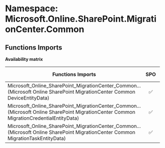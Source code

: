 # Namespace: Microsoft.Online.SharePoint.MigrationCenter.Common

## Functions Imports

**Availability matrix**

Functions Imports | SPO | SP 2019 | SP 2016 | SP 2013
----------|:---:|:-------:|:-------:|:-------
<span title="Microsoft_Online_SharePoint_MigrationCenter_Common_DeviceEntityData">Microsoft_Online_SharePoint_MigrationCenter_Common...</span> (Microsoft Online SharePoint MigrationCenter Common DeviceEntityData) | ✅ | ❌ | ❌ | ❌
<span title="Microsoft_Online_SharePoint_MigrationCenter_Common_MigrationCredentialEntityData">Microsoft_Online_SharePoint_MigrationCenter_Common...</span> (Microsoft Online SharePoint MigrationCenter Common MigrationCredentialEntityData) | ✅ | ❌ | ❌ | ❌
<span title="Microsoft_Online_SharePoint_MigrationCenter_Common_MigrationTaskEntityData">Microsoft_Online_SharePoint_MigrationCenter_Common...</span> (Microsoft Online SharePoint MigrationCenter Common MigrationTaskEntityData) | ✅ | ❌ | ❌ | ❌